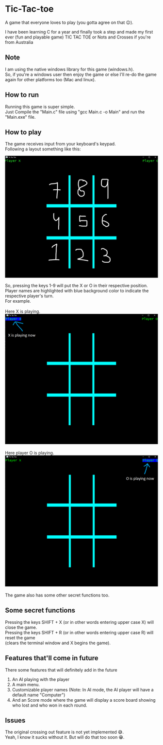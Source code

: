 # Tic-Tac-toe

A game that everyone loves to play (you gotta agree on that 😉).

I have been learning C for a year and finally took a step and made my first ever (fun and playable game) TIC TAC TOE or Nots and Crosses if you're from Australia

## Note

I am using the native windows library for this game (windows.h).\
So, if you're a windows user then enjoy the game or else I'll re-do the game again for other platforms too (Mac and linux).

## How to run

Running this game is super simple.\
Just Compile the "Main.c" file using "gcc Main.c -o Main" and run the "Main.exe" file.

## How to play

The game receives input from your keyboard's keypad.\
Following a layout something like this:

![Tic tac toe Board layout](images/Layout.jpg)

So, pressing the keys 1-9 will put the X or O in their respective position.\
Player names are highlighted with blue background color to indicate the respective player's turn.\
For example.\
\
Here X is playing.\
![Image showing player X name highlighted indicating player X is playing](images/X_is_playing.png)\
\
Here player O is playing.\
![Image showing player O name highlighted indicating player O is playing](images/O_is_playing.png)\
\
The game also has some other secret functions too.

## Some secret functions

Pressing the keys SHIFT + X (or in other words entering upper case X) will close the game.\
Pressing the keys SHIFT + R (or in other words entering upper case R) will reset the game\
(clears the terminal window and X begins the game).

## Features that'll come in future

There some features that will definitely add in the future

1) An AI playing with the player
2) A main menu.
3) Customizable player names (Note: In AI mode, the AI player will have a default name "Computer")
4) And an Score mode where the game will display a score board showing who lost and who won in each round.

## Issues

The original crossing out feature is not yet implemented 😅.\
Yeah, I know it sucks without it. But will do that too soon 😁.
